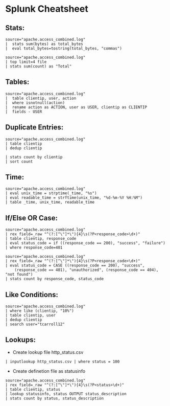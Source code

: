 # Splunk Cheatsheet


## Stats:
```
source="apache.access_combined.log"
|  stats sum(bytes) as total_bytes
|  eval total_bytes=tostring(total_bytes, "commas")
```

```
source="apache.access_combined.log"
| top limit=4 file 
| stats sum(count) as "Total"
```

## Tables:
```
source="apache.access_combined.log"
|  table clientip, user, action
|  where isnotnull(action)
|  rename action as ACTION, user as USER, clientip as CLIENTIP
|  fields - USER
```

## Duplicate Entries:
```
source="apache.access_combined.log"
| table clientip
| dedup clientip
```
```
| stats count by clientip
| sort count
```

## Time:
```
source="apache.access_combined.log"
| eval unix_time = strptime(_time, "%s")
| eval readable_time = strftime(unix_time, "%d-%m-%Y %H:%M")
| table _time, unix_time, readable_time
```

## If/Else OR Case:
```
source="apache.access_combined.log"
| rex field=_raw "^(?:[^\"]*\"){4}\s(?P<response_code>\d+)"
| table clientip, response_code
| eval status_code = if ((response_code == 200), "success", "failure")
| where response_code=401
```

```
source="apache.access_combined.log"
| rex field=_raw "^(?:[^\"]*\"){4}\s(?P<response_code>\d+)"
| eval status_code = CASE ((response_code == 200), "success", 
    (response_code == 401), "unauthorized", (response_code == 404), "not found")
| stats count by response_code, status_code
```

## Like Conditions:
```
source="apache.access_combined.log"
| where like (clientip, "10%")
| table clientip, user
| dedup clientip
| search user="tcarroll12"
```

## Lookups:
- Create lookup file http_status.csv
```
| inputlookup http_status.csv | where status = 100
```

- Create definetion file as statusinfo

```
source="apache.access_combined.log"
| rex field=_raw "^(?:[^\"]*\"){4}\s(?P<status>\d+)"
| table clientip, status
| lookup statusinfo, status OUTPUT status_description
| stats count by status, status_description
```